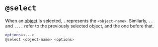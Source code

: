 # `@select`

When an [object](../objects.md) is selected, `.` represents the `<object-name>`. Similarly, `..` and `....` refer to the previously selected object, and the one before that.

```bash
options=<...>
@select <object-name> <options>
```